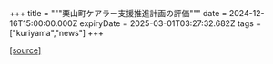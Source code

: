 +++
title = """栗山町ケアラー支援推進計画の評価"""
date = 2024-12-16T15:00:00.000Z
expiryDate = 2025-03-01T03:27:32.682Z
tags = ["kuriyama","news"]
+++


[[source]](https://www.town.kuriyama.hokkaido.jp/soshiki/43/18124.html)
